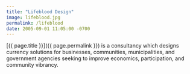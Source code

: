 ```yaml
---
title: "Lifeblood Design"
image: lifeblood.jpg
permalink: /lifeblood
date: 2005-09-01 11:05:00 -0700
---
```

[{{ page.title }}]({{ page.permalink }}) is a consultancy which designs currency solutions for businesses, communities, municipalities, and government agencies seeking to improve economics, participation, and community vibrancy.
